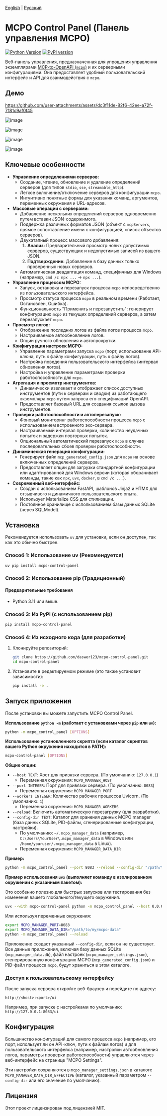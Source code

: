 [English](README.md) | [Русский](README_RU.md)

# MCPO Control Panel (Панель управления MCPO)

[![Python Version](https://img.shields.io/pypi/pyversions/mcpo-control-panel.svg)](https://pypi.org/project/mcpo-control-panel/)
[![PyPI version](https://badge.fury.io/py/mcpo-control-panel.svg)](https://badge.fury.io/py/mcpo-control-panel)

Веб-панель управления, предназначенная для упрощения управления экземплярами [MCP-to-OpenAPI (`mcpo`)](https://github.com/open-webui/mcpo) и их серверными конфигурациями. Она предоставляет удобный пользовательский интерфейс и API для взаимодействия с `mcpo`.

## Демо

https://github.com/user-attachments/assets/dc3f11de-82f6-42ee-a72f-7181c9af0f45

![image](https://github.com/user-attachments/assets/64ad95ad-4ea8-44d8-a935-bac98b866760)

![image](https://github.com/user-attachments/assets/49c22169-09b1-440b-a662-41b3f7f11ae9)

![image](https://github.com/user-attachments/assets/6ee9aed8-ea60-48fa-adb6-e93066120bd7)

![image](https://github.com/user-attachments/assets/9c82d141-e8cd-4dc5-890e-d271ddb94b77)


## Ключевые особенности

*   **Управление определениями серверов:**
    *   Создание, чтение, обновление и удаление определений серверов (для типов `stdio`, `sse`, `streamable_http`).
    *   Легкое включение/отключение серверов для конфигурации `mcpo`.
    *   Интуитивно понятные формы для указания команд, аргументов, переменных окружения и URL-адресов.
*   **Массовые операции с серверами:**
    *   Добавление нескольких определений серверов одновременно путем вставки JSON-содержимого.
    *   Поддержка различных форматов JSON (объект с `mcpServers`, прямое сопоставление имени с конфигурацией, список объектов серверов).
    *   Двухэтапный процесс массового добавления:
        1.  **Анализ:** Предварительный просмотр новых допустимых серверов, существующих и недопустимых записей из вашего JSON.
        2.  **Подтверждение:** Добавление в базу данных только проверенных новых серверов.
    *   Автоматическая деадаптация команд, специфичных для Windows (например, `cmd /c npx ...` -> `npx ...`).
*   **Управление процессом MCPO:**
    *   Запуск, остановка и перезапуск процесса `mcpo` непосредственно из пользовательского интерфейса.
    *   Просмотр статуса процесса `mcpo` в реальном времени (Работает, Остановлен, Ошибка).
    *   Функциональность "Применить и перезапустить": генерирует конфигурацию `mcpo` из текущих определений серверов, а затем перезапускает `mcpo`.
*   **Просмотр логов:**
    *   Отображение последних логов из файла логов процесса `mcpo`.
    *   Настраиваемое автообновление логов.
    *   Опции ручного обновления и автопрокрутки.
*   **Конфигурация настроек MCPO:**
    *   Управление параметрами запуска `mcpo` (порт, использование API-ключа, путь к файлу конфигурации, путь к файлу логов).
    *   Настройка поведения пользовательского интерфейса (интервал обновления логов).
    *   Настройка и управление параметрами проверки работоспособности для `mcpo`.
*   **Агрегация и просмотр инструментов:**
    *   Динамически извлекает и отображает список доступных инструментов (пути к серверам и сводки) из работающего экземпляра `mcpo` путем запроса его спецификаций OpenAPI.
    *   Предоставляет базовый URL для создания ссылок вызова инструментов.
*   **Проверки работоспособности и автоперезапуск:**
    *   Фоновый мониторинг работоспособности процесса `mcpo` с использованием встроенного эхо-сервера.
    *   Настраиваемый интервал проверки, количество неудачных попыток и задержки повторных попыток.
    *   Опциональный автоматический перезапуск `mcpo` в случае последовательных сбоев проверки работоспособности.
*   **Динамическая генерация конфигурации:**
    *   Генерирует файл `mcp_generated_config.json` для `mcpo` на основе включенных определений серверов.
    *   Предоставляет опции для загрузки стандартной конфигурации или адаптированной для Windows версии (которая оборачивает команды, такие как `npx`, `uvx`, `docker`, в `cmd /c ...`).
*   **Современный веб-интерфейс:**
    *   Создан с использованием FastAPI, шаблонов Jinja2 и HTMX для отзывчивого и динамичного пользовательского опыта.
    *   Использует Materialize CSS для стилизации.
    *   Постоянное хранилище с использованием базы данных SQLite (через SQLModel).

## Установка

Рекомендуется использовать `uv` для установки, если он доступен, так как это обычно быстрее.

### Способ 1: Использование uv (Рекомендуется)

```bash
uv pip install mcpo-control-panel
```

### Способ 2: Использование pip (Традиционный)

#### Предварительные требования

*   Python 3.11 или выше.

### Способ 3: Из PyPI (с использованием pip)

```bash
pip install mcpo-control-panel
```

### Способ 4: Из исходного кода (для разработки)

1.  Клонируйте репозиторий:
    ```bash
    git clone https://github.com/daswer123/mcpo-control-panel.git
    cd mcpo-control-panel
    ```
2.  Установите в редактируемом режиме (это также установит зависимости):
    ```bash
    pip install -e .
    ```

## Запуск приложения

После установки вы можете запустить MCPO Control Panel.

**Использование `python -m` (работает с установками через `pip` или `uv`):**

```bash
python -m mcpo_control_panel [OPTIONS]
```

**Использование установленного скрипта (если каталог скриптов вашего Python окружения находится в PATH):**

```bash
mcpo-control-panel [OPTIONS]
```

**Общие опции:**

*   `--host TEXT`: Хост для привязки сервера. (По умолчанию: `127.0.0.1`)
    *   Переменная окружения: `MCPO_MANAGER_HOST`
*   `--port INTEGER`: Порт для привязки сервера. (По умолчанию: `8083`)
    *   Переменная окружения: `MCPO_MANAGER_PORT`
*   `--workers INTEGER`: Количество рабочих процессов Uvicorn. (По умолчанию: `1`)
    *   Переменная окружения: `MCPO_MANAGER_WORKERS`
*   `--reload`: Включить автоматическую перезагрузку (для разработки).
*   `--config-dir TEXT`: Каталог для хранения данных MCPO manager (база данных SQLite, PID-файлы, сгенерированные конфигурации, настройки).
    *   По умолчанию: `~/.mcpo_manager_data` (например, `C:\Users\YourUser\.mcpo_manager_data` в Windows или `/home/youruser/.mcpo_manager_data` в Linux).
    *   Переменная окружения: `MCPO_MANAGER_DATA_DIR`

**Пример:**

```bash
python -m mcpo_control_panel --port 8083 --reload --config-dir "/path/to/my/mcpo-data"
```

**Пример использования `uvx` (выполняет команду в изолированном окружении с указанным пакетом):**

Это особенно полезно для быстрых запусков или тестирования без изменения вашего глобального/текущего окружения.

```bash
uvx --with mcpo-control-panel python -m mcpo_control_panel --host 0.0.0.0 --port 8934 --config-dir test
```

Или используя переменные окружения:

```bash
export MCPO_MANAGER_PORT=8083
export MCPO_MANAGER_DATA_DIR="/path/to/my/mcpo-data"
python -m mcpo_control_panel --reload
```

Приложение создаст указанный `--config-dir`, если он не существует. Все данные приложения, включая базу данных SQLite (`mcp_manager_data.db`), файл настроек (`mcpo_manager_settings.json`), сгенерированную конфигурацию MCPO (`mcp_generated_config.json`) и PID-файл процесса `mcpo`, будут храниться в этом каталоге.

### Доступ к пользовательскому интерфейсу

После запуска сервера откройте веб-браузер и перейдите по адресу:

`http://<host>:<port>/ui`

Например, при запуске с настройками по умолчанию: `http://127.0.0.1:8083/ui`

## Конфигурация

Большинство конфигураций для самого процесса `mcpo` (например, его порт, использует ли он API-ключ, пути к файлам логов) и для пользовательского интерфейса (например, настройки автообновления логов, параметры проверки работоспособности) управляются через веб-интерфейс на странице "MCPO Settings".

Эти настройки сохраняются в `mcpo_manager_settings.json` в каталоге `MCPO_MANAGER_DATA_DIR_EFFECTIVE` (каталог, указанный параметром `--config-dir` или его значение по умолчанию).

## Лицензия

Этот проект лицензирован под лицензией MIT.